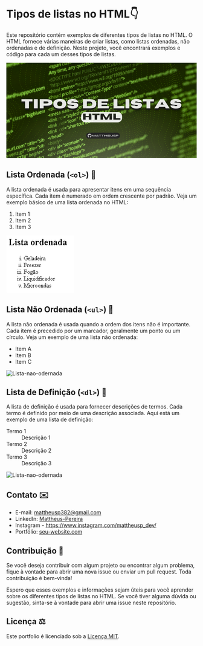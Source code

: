 # Tipos de listas no HTML👇

Este repositório contém exemplos de diferentes tipos de listas no HTML. O HTML fornece várias maneiras de criar listas, como listas ordenadas, não ordenadas e de definição. Neste projeto, você encontrará exemplos e código para cada um desses tipos de listas.

![Tumbnail](/thumbnail%20tiposdelistas.png)

## Lista Ordenada (`<ol>`) 🔽

A lista ordenada é usada para apresentar itens em uma sequência específica. Cada item é numerado em ordem crescente por padrão. Veja um exemplo básico de uma lista ordenada no HTML:
<ol>
  <li>Item 1</li>
  <li>Item 2</li>
  <li>Item 3</li>
</ol> 

![Lista-ordenada](/lista%20ordenada.png)

## Lista Não Ordenada (`<ul>`) 🔽
 
A lista não ordenada é usada quando a ordem dos itens não é importante. Cada item é precedido por um marcador, geralmente um ponto ou um círculo. Veja um exemplo de uma lista não ordenada:

<ul>
  <li>Item A</li>
  <li>Item B</li>
  <li>Item C</li>
</ul>

![Lista-nao-odernada](/lista%20n%C3%A3o%20ordenada.png)

## Lista de Definição (`<dl>`) 🔽

A lista de definição é usada para fornecer descrições de termos. Cada termo é definido por meio de uma descrição associada. Aqui está um exemplo de uma lista de definição:

<dl>
  <dt>Termo 1</dt>
  <dd>Descrição 1</dd>
  <dt>Termo 2</dt>
  <dd>Descrição 2</dd>
  <dt>Termo 3</dt>
  <dd>Descrição 3</dd>
</dl>

![Lista-nao-odernada](/lista%20n%C3%A3o%20ordenada.png)

## Contato ✉️

- E-mail: mattheusp382@gmail.com
- LinkedIn: [Mattheus-Pereira](https://www.linkedin.com/in/mattheuspereira/)
- Instagram - https://www.instagram.com/mattheusp_dev/
- Portfólio: [seu-website.com](https://www.seu-website.com)

## Contribuição 🤝

Se você deseja contribuir com algum projeto ou encontrar algum problema, fique à vontade para abrir uma nova issue ou enviar um pull request. Toda contribuição é bem-vinda!

Espero que esses exemplos e informações sejam úteis para você aprender sobre os diferentes tipos de listas no HTML. Se você tiver alguma dúvida ou sugestão, sinta-se à vontade para abrir uma issue neste repositório.

## Licença ⚖️

Este portfolio é licenciado sob a [Licença MIT](https://opensource.org/licenses/MIT).